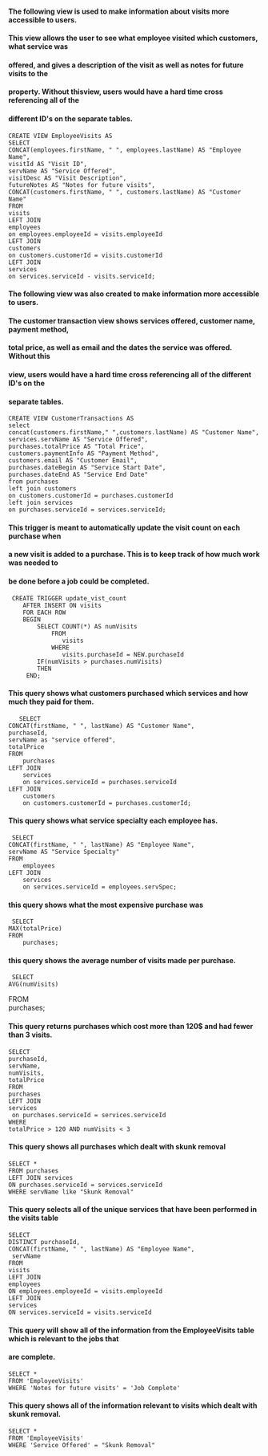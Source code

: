 

#### The following view is used to make information about visits more accessible to users.
#### This view allows the user to see what employee visited which customers, what service was
#### offered, and gives a description of the visit as well as notes for future visits to the
#### property. Without thisview, users would have a hard time cross referencing all of the 
#### different ID's on the separate tables.

    CREATE VIEW EmployeeVisits AS
    SELECT  
    CONCAT(employees.firstName, " ", employees.lastName) AS "Employee Name",  
    visitId AS "Visit ID",  
    servName AS "Service Offered",  
    visitDesc AS "Visit Description",  
    futureNotes AS "Notes for future visits",  
    CONCAT(customers.firstName, " ", customers.lastName) AS "Customer Name"  
    FROM  
    visits  
    LEFT JOIN  
    employees  
    on employees.employeeId = visits.employeeId  
    LEFT JOIN   
    customers  
    on customers.customerId = visits.customerId  
	LEFT JOIN  
	services  
	on services.serviceId - visits.serviceId;  

#### The following view was also created to make information more accessible to users.
#### The customer transaction view shows services offered, customer name, payment method,
#### total price, as well as email and the dates the service was offered. Without this
#### view, users would have a hard time cross referencing all of the different ID's on the
#### separate tables.

	CREATE VIEW CustomerTransactions AS  
	select 
	concat(customers.firstName," ",customers.lastName) AS "Customer Name",
	services.servName AS "Service Offered",
	purchases.totalPrice AS "Total Price",
	customers.paymentInfo AS "Payment Method",
	customers.email AS "Customer Email",
	purchases.dateBegin AS "Service Start Date",
	purchases.dateEnd AS "Service End Date"
	from purchases
	left join customers 
	on customers.customerId = purchases.customerId 
	left join services
	on purchases.serviceId = services.serviceId;

#### This trigger is meant to automatically update the visit count on each purchase when
#### a new visit is added to a purchase. This is to keep track of how much work was needed to
#### be done before a job could be completed.

	 CREATE TRIGGER update_vist_count  
	    AFTER INSERT ON visits  
    	FOR EACH ROW  
        BEGIN  
            SELECT COUNT(*) AS numVisits   
                FROM  
                   visits  
                WHERE  
                   visits.purchaseId = NEW.purchaseId  
         	IF(numVisits > purchases.numVisits)  
            THEN  
    	 END;  



#### This query shows what customers purchased which services and how much they paid for them.

	   SELECT  
	CONCAT(firstName, " ", lastName) AS "Customer Name",  
    purchaseId,  
    servName as "service offered",  
    totalPrice  
    FROM  
    	purchases  
    LEFT JOIN  
    	services  
        on services.serviceId = purchases.serviceId  
    LEFT JOIN  
    	customers  
        on customers.customerId = purchases.customerId;	  


#### This query shows what service specialty each employee has.

	 SELECT  
	CONCAT(firstName, " ", lastName) AS "Employee Name",  
    servName AS "Service Specialty"  
    FROM  
    	employees  
    LEFT JOIN  
    	services  
        on services.serviceId = employees.servSpec;  


#### this query shows what the most expensive purchase was

	 SELECT  
	MAX(totalPrice)  
    FROM  
    	purchases;  

#### this query shows the average number of visits made per purchase.

	 SELECT  
	AVG(numVisits)  
   FROM  
	purchases;  

#### This query returns purchases which cost more than 120$ and had fewer than 3 visits.

	SELECT  
	purchaseId,  
    servName,  
    numVisits,  
    totalPrice  
	FROM  
	purchases  
	LEFT JOIN  
	services  
  	 on purchases.serviceId = services.serviceId  
	WHERE  
	totalPrice > 120 AND numVisits < 3  

#### This query shows all purchases which dealt with skunk removal

	SELECT *  
	FROM purchases  
	LEFT JOIN services  
	ON purchases.serviceId = services.serviceId  
	WHERE servName like "Skunk Removal"  


#### This query selects all of the unique services that have been performed in the visits table
	SELECT  
	DISTINCT purchaseId,  
   	CONCAT(firstName, " ", lastName) AS "Employee Name",  
   	 servName  
	FROM  
	visits  
	LEFT JOIN  
	employees  
    ON employees.employeeId = visits.employeeId  
	LEFT JOIN  
	services  
    ON services.serviceId = visits.serviceId  



#### This query will show all of the information from the EmployeeVisits table which is relevant to the jobs that
#### are complete.

	SELECT *  
	FROM 'EmployeeVisits'  
	WHERE 'Notes for future visits' = 'Job Complete'  


#### This query shows all of the information relevant to visits which dealt with skunk removal.

	SELECT *  
	FROM 'EmployeeVisits'  
	WHERE 'Service Offered' = "Skunk Removal"  
 

	
